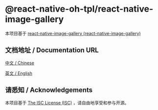 # @react-native-oh-tpl/react-native-image-gallery

本项目基于 [react-native-image-gallery (react-native-image-gallery)](https://github.com/meliorence/react-native-image-gallery)

## 文档地址 / Documentation URL 

[中文 / Chinese](https://gitee.com/react-native-oh-library/usage-docs/blob/master/zh-cn/react-native-image-gallery.md)

[英文 / English](https://gitee.com/react-native-oh-library/usage-docs/blob/master/zh-en/react-native-image-gallery.md)

## 请悉知 / Acknowledgements

本项目基于 [The ISC License (ISC)](https://github.com/meliorence/react-native-image-gallery/blob/master/package.json#L14) ，请自由地享受和参与开源。
